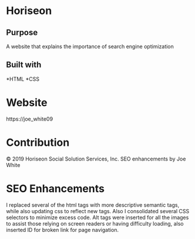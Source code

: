 # Horiseon 

## Purpose
A website that explains the importance of search engine optimization

## Built with
*HTML
*CSS

# Website
https://joe_white09

# Contribution
&copy; 2019 Horiseon Social Solution Services, Inc.
SEO enhancements by Joe White

# SEO Enhancements
I replaced several of the html tags with more descriptive semantic tags, while also updating css to reflect new tags. Also I consolidated several CSS selectors to minimize excess code. Alt tags were inserted for all the images to assist those relying on screen readers or having difficulty loading, also inserted ID for broken link for page navigation. 
